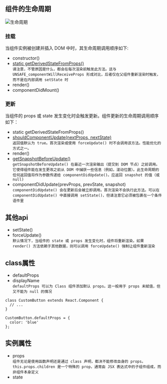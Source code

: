 ## 组件的生命周期

![生命周期](http://ww4.sinaimg.cn/large/006tNc79ly1g54cdpllysj31d90u0tbm.jpg)

### 挂载

当组件实例被创建并插入 DOM 中时，其生命周期调用顺序如下:
* constructor()
* [static getDerivedStateFromProps()](https://zh-hans.reactjs.org/docs/react-component.html#static-getderivedstatefromprops)  
`请注意，不管原因是什么，都会在每次渲染前触发此方法。这与 UNSAFE_componentWillReceiveProps 形成对比，后者仅在父组件重新渲染时触发，而不是在内部调用 setState 时`
* render()
* componentDidMount()

### 更新

当组件的 props 或 state 发生变化时会触发更新。组件更新的生命周期调用顺序如下：

* static getDerivedStateFromProps()
* [shouldComponentUpdate(nextProps, nextState)](https://zh-hans.reactjs.org/docs/react-component.html#shouldcomponentupdate)  
`返回值默认为 true。首次渲染或使用 forceUpdate() 时不会调用该方法。性能优化的方式之一。`
* render()
* [getSnapshotBeforeUpdate()](https://zh-hans.reactjs.org/docs/react-component.html#getsnapshotbeforeupdate)  
`getSnapshotBeforeUpdate() 在最近一次渲染输出（提交到 DOM 节点）之前调用。它使得组件能在发生更改之前从 DOM 中捕获一些信息（例如，滚动位置）。此生命周期的任何返回值将作为参数传递给 componentDidUpdate()。应返回 snapshot 的值（或 null)`
* componentDidUpdate(prevProps, prevState, snapshot)  
`componentDidUpdate() 会在更新后会被立即调用。首次渲染不会执行此方法。可以在 componentDidUpdate() 中直接调用 setState()，但请注意它必须被包裹在一个条件语件里`

## 其他api
* setState()
* forceUpdate()  
`默认情况下，当组件的 state 或 props 发生变化时，组件将重新渲染。如果 render() 方法依赖于其他数据，则可以调用 forceUpdate() 强制让组件重新渲染`

## class属性
* defaultProps
* displayName  
`defaultProps 可以为 Class 组件添加默认 props。这一般用于 props 未赋值，但又不能为 null 的情况`
```
class CustomButton extends React.Component {
  // ...
}

CustomButton.defaultProps = {
  color: 'blue'
};
```

## 实例属性
* props  
`组件无论是使用函数声明还是通过 class 声明，都决不能修改自身的 props。this.props.children 是一个特殊的 prop，通常由 JSX 表达式中的子组件组成，而非组件本身定义`
* state